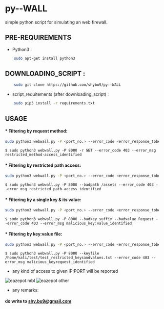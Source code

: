 # py--WALL
simple python script for simulating an web firewall.

## PRE-REQUIREMENTS  
* Python3 :
 ```bash 
     sudo apt-get install python3 
 ``` 
  
## DOWNLOADING_SCRIPT :
 ```bash 
     sudo git clone https://github.com/shybu9/py--WALL
 ```  
  
* script_requitements (after downloading_script) :
 ```bash 
     sudo pip3 install -r requirements.txt 
 ```
 

 
 ## USAGE
 
 #### * Filtering by request method:
 ```bash
sudo python3 webwall.py -P <port_no.> --error_code <error_response_tobe_sent> --error_msg <msg_tobe_displayed> -r <POST/GET>
 ```
 `$ sudo python3 webwall.py -P 8000 -r GET --error_code 403 --error_msg restricted_method-access_identified`
 
 
#### * Filtering by restricted path access:
 ```bash
sudo python3 webwall.py -P <port_no.> --error_code <error_response_tobe_sent> --error_msg <msg_tobe_displayed> --badpath </<restricted_path>
  ```
  `$ sudo python3 webwall.py -P 8000 --badpath /assets --error_code 403 --error_msg restricted_path-access_identified`
  
  
 #### * Filtering by a single key & its value:
  ```bash
sudo python3 webwall.py -P <port_no.> --error_code <error_response_tobe_sent> --error_msg <msg_tobe_displayed> --badkey <key> --badvalue <value>
  ```
  `$ sudo python3 webwall.py -P 8000 --badkey suffix --badvalue Request --error_code 403 --error_msg malicious_key:value_identified`
  
  
  #### * Filtering by key:value file:
  ```bash
sudo python3 webwall.py -P <port_no.> --error_code <error_response_tobe_sent> --error_msg <msg_tobe_displayed> --keyfile <filename-withpath>
  ```
  `$ sudo python3 webwall.py -P 8000 --keyfile /home/kali/test/test_restricted_keysandvalues.txt --error_code 403 --error_msg malicious_keyrequest_identified`
  

* any kind of access to given IP:PORT will be reported

![eazepot mbl](https://user-images.githubusercontent.com/112984045/220195119-d37cc62e-f932-4be0-97ff-6b1a2ef914e6.png)
![eazepot other](https://user-images.githubusercontent.com/112984045/220195129-7f3a5ec7-e994-4020-b71e-949c499f0c9c.png)


* any remarks:<br> 
####      do write to shy.bu9@gmail.com
